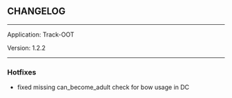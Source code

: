 ## CHANGELOG

---

Application:    Track-OOT

Version:        1.2.2

---

### Hotfixes
- fixed missing can_become_adult check for bow usage in DC

